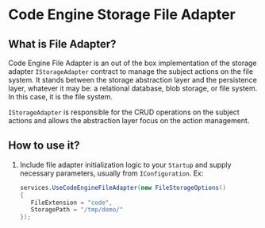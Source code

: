 
# Code Engine Storage File Adapter

## What is File Adapter?

Code Engine File Adapter is an out of the box implementation of the storage adapter `IStorageAdapter` contract to manage the subject actions on the file system. It stands between the storage abstraction layer and the persistence layer, whatever it may be: a relational database, blob storage, or file system. In this case, it is the file system.

`IStorageAdapter` is responsible for the CRUD operations on the subject actions and allows the abstraction layer focus on the action management.

## How to use it?

1. Include file adapter initialization logic to your `Startup` and supply necessary parameters, usually from `IConfiguration`. Ex:
    ``` c#
   services.UseCodeEngineFileAdapter(new FileStorageOptions()
   {
       FileExtension = "code",
       StoragePath = "/tmp/demo/"
   });
    ```